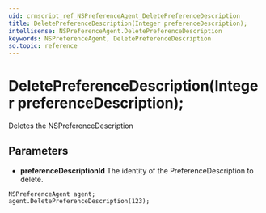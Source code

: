 ```yaml
---
uid: crmscript_ref_NSPreferenceAgent_DeletePreferenceDescription
title: DeletePreferenceDescription(Integer preferenceDescription);
intellisense: NSPreferenceAgent.DeletePreferenceDescription
keywords: NSPreferenceAgent, DeletePreferenceDescription
so.topic: reference
---
```


# DeletePreferenceDescription(Integer preferenceDescription);

Deletes the NSPreferenceDescription
 
## Parameters

* **preferenceDescriptionId** The identity of the PreferenceDescription to delete.

```crmscript
NSPreferenceAgent agent;
agent.DeletePreferenceDescription(123);
```


